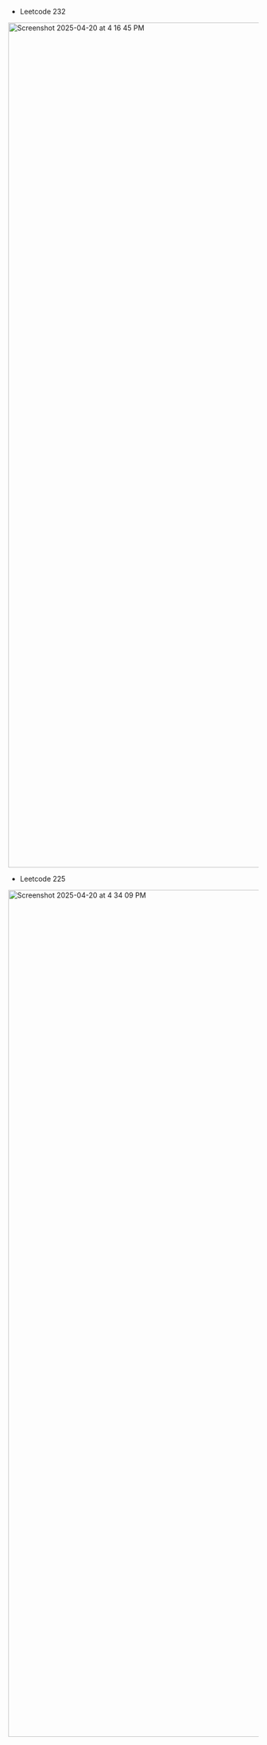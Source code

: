 - Leetcode 232
<img width="1699" alt="Screenshot 2025-04-20 at 4 16 45 PM" src="https://github.com/user-attachments/assets/697f96c4-4b84-499c-8b1a-4817b6d9e74f" />

- Leetcode 225
<img width="1703" alt="Screenshot 2025-04-20 at 4 34 09 PM" src="https://github.com/user-attachments/assets/763f56b4-fc06-4a5b-a8c7-955251a58154" />

